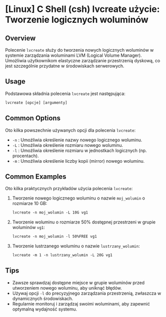 # [Linux] C Shell (csh) lvcreate użycie: Tworzenie logicznych woluminów

## Overview
Polecenie `lvcreate` służy do tworzenia nowych logicznych woluminów w systemie zarządzania woluminami LVM (Logical Volume Manager). Umożliwia użytkownikom elastyczne zarządzanie przestrzenią dyskową, co jest szczególnie przydatne w środowiskach serwerowych.

## Usage
Podstawowa składnia polecenia `lvcreate` jest następująca:

```csh
lvcreate [opcje] [argumenty]
```

## Common Options
Oto kilka powszechnie używanych opcji dla polecenia `lvcreate`:

- `-n` : Umożliwia określenie nazwy nowego logicznego woluminu.
- `-L` : Umożliwia określenie rozmiaru nowego woluminu.
- `-l` : Umożliwia określenie rozmiaru w jednostkach logicznych (np. procentach).
- `-m` : Umożliwia określenie liczby kopii (mirror) nowego woluminu.

## Common Examples
Oto kilka praktycznych przykładów użycia polecenia `lvcreate`:

1. Tworzenie nowego logicznego woluminu o nazwie `moj_wolumin` o rozmiarze 10 GB:
   ```csh
   lvcreate -n moj_wolumin -L 10G vg1
   ```

2. Tworzenie woluminu o rozmiarze 50% dostępnej przestrzeni w grupie woluminów `vg1`:
   ```csh
   lvcreate -n moj_wolumin -l 50%FREE vg1
   ```

3. Tworzenie lustrzanego woluminu o nazwie `lustrzany_wolumin`:
   ```csh
   lvcreate -m 1 -n lustrzany_wolumin -L 20G vg1
   ```

## Tips
- Zawsze sprawdzaj dostępne miejsce w grupie woluminów przed utworzeniem nowego woluminu, aby uniknąć błędów.
- Używaj opcji `-l` do precyzyjnego zarządzania przestrzenią, zwłaszcza w dynamicznych środowiskach.
- Regularnie monitoruj i zarządzaj swoimi woluminami, aby zapewnić optymalną wydajność systemu.